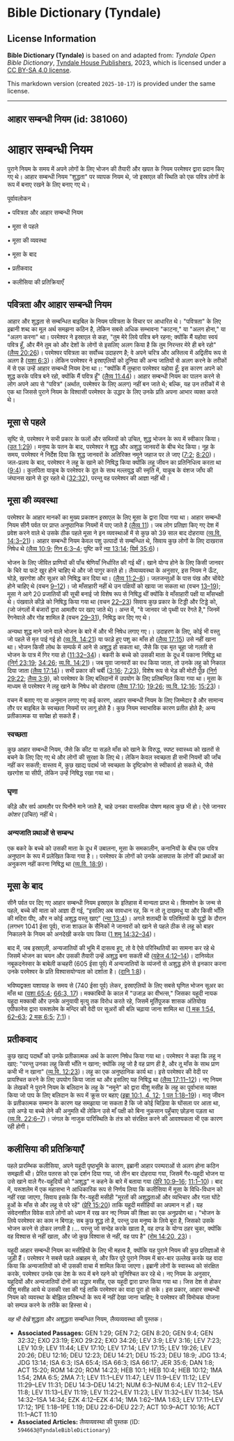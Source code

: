 # Bible Dictionary (Tyndale)

## License Information

**Bible Dictionary (Tyndale)** is based on and adapted from: _Tyndale Open Bible Dictionary_, [Tyndale House Publishers](https://tyndaleopenresources.com/), 2023, which is licensed under a [CC BY-SA 4.0 license](https://creativecommons.org/licenses/by-sa/4.0/legalcode.en).

This markdown version (created `2025-10-17`) is provided under the same license.



--------------------------------

## आहार सम्बन्धी नियम (id: 381060)

आहार सम्बन्धी नियम
==================

पुराने नियम के समय में अपने लोगों के लिए भोजन की तैयारी और खपत के नियम परमेश्वर द्वारा प्रदान किए गए थे। आहार सम्बन्धी नियम "शुद्धता" पर व्यापक नियम थे, जो इस्राएल की स्थिति को एक पवित्र लोगों के रूप में बनाए रखने के लिए बनाए गए थे।

पूर्वावलोकन

• पवित्रता और आहार सम्बन्धी नियम

• मूसा से पहले

• मूसा की व्यवस्था

• मूसा के बाद

• प्रतीकवाद

• कलीसिया की प्रतिक्रियाएँ

पवित्रता और आहार सम्बन्धी नियम
------------------------------

आहार और शुद्धता से सम्बन्धित बाइबिल के नियम पवित्रता के विचार पर आधारित थे। "पवित्रता" के लिए इब्रानी शब्द का मूल अर्थ समझना कठिन है, लेकिन सबसे अधिक सम्भावना "काटना," या "अलग होना," या "अलग करना" था। परमेश्वर ने इस्राएल से कहा, "तुम मेरे लिये पवित्र बने रहना; क्योंकि मैं यहोवा स्वयं पवित्र हूँ, और मैंने तुम को और देशों के लोगों से इसलिए अलग किया है कि तुम निरन्तर मेरे ही बने रहो" ([लैव्य 20:26](https://ref.ly/Lev20:26))। परमेश्वर पवित्रता का सर्वोच्च उदाहरण है; वे अपने चरित्र और अस्तित्व में अद्वितीय रूप से अलग है ([यशा 6:3](https://ref.ly/Isa6:3))। लेकिन परमेश्वर ने इस्राएलियों को दुनिया की अन्य जातियों से अलग करने के तरीकों में से एक उन्हें आहार सम्बन्धी नियम देना था।: "क्योंकि मैं तुम्हारा परमेश्वर यहोवा हूँ; इस कारण अपने को शुद्ध करके पवित्र बने रहो, क्योंकि मैं पवित्र हूँ" ([लैव्य 11:44](https://ref.ly/Lev11:44))। आहार सम्बन्धी नियम का पालन करने से लोग अपने आप से "पवित्र" (अर्थात, परमेश्वर के लिए अलग) नहीं बन जाते थे; बल्कि, यह उन तरीकों में से एक था जिससे पुराने नियम के विश्वासी परमेश्वर के उद्धार के लिए उनके प्रति अपना आभार व्यक्त करते थे।

मूसा से पहले
------------

सृष्टि से, परमेश्वर ने सभी प्रकार के फलों और सब्जियों को उचित, शुद्ध भोजन के रूप में स्वीकार किया। ([उत 1:29](https://ref.ly/Gen1:29))। मनुष्य के पतन के बाद, परमेश्वर ने शुद्ध और अशुद्ध जानवरों के बीच भेद किया। नूह के समय, परमेश्वर ने निर्देश दिया कि शुद्ध जानवरों के अतिरिक्त नमूने जहाज पर ले जाए ([7:2](https://ref.ly/Gen7:2); [8:20](https://ref.ly/Gen8:20))। जल\-प्रलय के बाद, परमेश्वर ने लहू के खाने को निषिद्ध किया क्योंकि लहू जीवन का प्रतिनिधित्व करता था ([9:4](https://ref.ly/Gen9:4))। कुलपिता याकूब के परमेश्वर के दूत के साथ मल्लयुद्ध की स्मृति में, याकूब के वंशज जाँघ की जंघानस खाने से दूर रहते थे ([32:32](https://ref.ly/Gen32:32)), परन्तु वह परमेश्वर की आज्ञा नहीं थी।

मूसा की व्यवस्था
----------------

परमेश्वर के आहार मानकों का मुख्य प्रकाशन इस्राएल के लिए मूसा के द्वारा दिया गया था। आहार सम्बन्धी नियम सीनै पर्वत पर प्राप्त अनुष्ठानिक नियमों में पाए जाते है ([लैव्य 11](https://ref.ly/Lev11:1-Lev11:47))। जब लोग प्रतिज्ञा किए गए देश में प्रवेश करने वाले थे उसके ठीक पहले मूसा ने इन व्यवस्थाओं में से कुछ को 39 साल बाद दोहराया ([व्य.वि. 14:3–21](https://ref.ly/Deut14:3-Deut14:21))। आहार सम्बन्धी नियम केवल पशु उत्पादों से सम्बन्धित थे, सिवाय कुछ लोगों के लिए दाखरास निषेध थे ([लैव्य 10:9](https://ref.ly/Lev10:9); [गिन 6:3–4](https://ref.ly/Num6:3-Num6:4); पुष्टि करें [न्या 13:14](https://ref.ly/Judg13:14); [यिर्म 35:6](https://ref.ly/Jer35:6))।

भोजन के लिए जीवित प्राणियों की पाँच श्रेणियाँ निर्धारित की गई थीं। खाने योग्य होने के लिए किसी जानवर के चिरे या फटे खुर होने चाहिए थे और जो पागुर करते हो। लैव्यव्यवस्था के अनुसार, इस नियम ने ऊँट, घोड़े, खरगोश और सूअर को निषिद्ध कर दिया था। ([लैव्य 11:2–8](https://ref.ly/Lev11:2-Lev11:8))। जलजन्तुओं के पास पंख और चोंयेटे होने चाहिए थे (वचन [9–12](https://ref.ly/Lev11:9-Lev11:12))। जो माँसाहारी नहीं थे उन पक्षियों को खाया जा सकता था (वचन [13–19](https://ref.ly/Lev11:13-Lev11:19)); मूसा ने आगे 20 प्रजातियों की सूची बनाई जो विशेष रूप से निषिद्ध थीं क्योंकि वे माँसाहारी पक्षी या माँसभक्षी थे। पंखवाले कीड़े को निषिद्ध किया गया था (वचन [22–23](https://ref.ly/Lev11:22-Lev11:23)) सिवाय कुछ प्रकार के टिड्डी और टिड्डे को, (जो जंगलों में बंजारों द्वारा आमतौर पर खाए जाते थे)। अन्त में, "वे जानवर जो पृथ्वी पर रेंगते है," जिनमें रेंगनेवाले और गोह शामिल है (वचन [29–31](https://ref.ly/Lev11:29-Lev11:31)), निषिद्ध कर दिए गए थे।

अन्यथा शुद्ध माने जाने वाले भोजन के बारे में और भी निषेध लगाए गए।। उदाहरण के लिए, कोई भी वस्तु जो पहले से मृत पाई गई हो ([व्य.वि. 14:21](https://ref.ly/Deut14:21)) या फाड़े हुए पशु का माँस हो ([लैव्य 17:15](https://ref.ly/Lev17:15)) उसे नहीं खाना था। भोजन किसी लोथ के सम्पर्क में आने से अशुद्ध हो सकता था, जैसे कि एक मृत चूहा जो गलती से भोजन के पात्र में गिर गया हो ([11:32–34](https://ref.ly/Lev11:32-Lev11:34))। बकरी के बच्चे को उसकी माता के दूध में पकाना निषिद्ध था ([निर्ग 23:19](https://ref.ly/Exod23:19); [34:26](https://ref.ly/Exod34:26); [व्य.वि. 14:21](https://ref.ly/Deut14:21))। जब युवा जानवरों का वध किया जाता, तो उनके लहू को निकाल दिया जाता ([लैव्य 17:14](https://ref.ly/Lev17:14))। सभी प्रकार की चर्बी ([3:16](https://ref.ly/Lev3:16); [7:23](https://ref.ly/Lev7:23)), विशेष रूप से भेड़ की मोटी पूँछ ([निर्ग 29:22](https://ref.ly/Exod29:22); [लैव्य 3:9](https://ref.ly/Lev3:9)), को परमेश्वर के लिए बलिदानों में उपयोग के लिए प्रतिबन्दित किया गया था। मूसा के माध्यम से परमेश्वर ने लहू खाने के निषेध को दोहराया ([लैव्य 17:10](https://ref.ly/Lev17:10); [19:26](https://ref.ly/Lev19:26); [व्य.वि. 12:16](https://ref.ly/Deut12:16); [15:23](https://ref.ly/Deut15:23))।

वचन में बताए गए या अनुमान लगाए गए कई कारण, आहार सम्बन्धी नियम के लिए जिम्मेदार है और सामान्य तौर पर बाइबिल के स्वच्छता नियमों पर लागू होते है। कुछ नियम स्वाभाविक कारण प्रतीत होते है; अन्य प्रतीकात्मक या सापेक्ष हो सकते हैं।

### स्वच्छता

कुछ आहार सम्बन्धी नियम, जैसे कि कीट या सड़ते माँस को खाने के विरुद्ध, स्पष्ट स्वास्थ्य को खतरों से बचने के लिए दिए गए थे और लोगों की सुरक्षा के लिए थे। लेकिन केवल स्वच्छता ही सभी नियमों की जाँच नहीं कर सकती; वास्तव में, कुछ खाद्य पदार्थ जो स्वच्छता के दृष्टिकोण से स्वीकार्य हो सकते थे, जैसे खरगोश या सीपी, लेकिन उन्हें निषिद्ध रखा गया था।

### घृणा

कीड़े और सर्प आमतौर पर घिनौने माने जाते है, चाहे उनका वास्तविक पोषण महत्व कुछ भी हो। ऐसे जानवर *कोशर* (उचित) नहीं थे।

### अन्यजाति प्रथाओं से सम्बन्ध

एक बकरे के बच्चे को उसकी माता के दूध में उबालना, मूसा के समकालीन, कनानियों के बीच एक पवित्र अनुष्ठान के रूप में प्रलेखित किया गया है।। परमेश्वर के लोगों को उनके आसपास के लोगों की प्रथाओं का अनुकरण नहीं करना निषिद्ध था ([व्य.वि. 18:9](https://ref.ly/Deut18:9))।

मूसा के बाद
-----------

सीनै पर्वत पर दिए गए आहार सम्बन्धी नियम इस्राएल के इतिहास में मान्यता प्राप्त थे। शिमशोन के जन्म से पहले, बच्चे की माता को आज्ञा दी गई, “इसलिए अब सावधान रह, कि न तो तू दाखमधु या और किसी भाँति की मदिरा पीए, और न कोई अशुद्ध वस्तु खाए” ([न्या 13:4](https://ref.ly/Judg13:4))। अगले शताब्दी के पलिश्तियों के युद्धों के दौरान (लगभग 1041 ईसा पूर्व), राजा शाऊल के सैनिकों ने जानवरों को खाने से पहले ठीक से लहू को बाहर निकालने के नियम को अनदेखी करके पाप किया ([1 शमू 14:32–34](https://ref.ly/1Sam14:32-1Sam14:34))।

बाद में, जब इस्राएली, अन्यजातियों की भूमि में दासत्व हुए, तो वे ऐसे परिस्थितियों का सामना कर रहे थे जिसमें भोजन का चयन और उसकी तैयारी उन्हें अशुद्ध बना सकती थी ([यहेज 4:12–14](https://ref.ly/Ezek4:12-Ezek4:14))। दानिय्येल नबूकदनेस्सर के बाबेली कचहरी (605 ईसा पूर्व) में अन्यजातियों के व्यंजनों से अशुद्ध होने से इनकार करना उनके परमेश्वर के प्रति विश्वासयोग्यता को दर्शाता है। ([दानि 1:8](https://ref.ly/Dan1:8))।

भविष्यद्वक्ता यशायाह के समय से (740 ईसा पूर्व) लेकर, इस्राएलियों के लिए सबसे घृणित भोजन सूअर का माँस था ([यशा 65:4](https://ref.ly/Isa65:4); [66:3, 17](https://ref.ly/Isa66:3,Isa66:17))। मक्काबियों के काल में "उजाड़ का वीभत्स," जिसका यहूदी नायक यहूदा मक्काबी और उनके अनुयायी मृत्यु तक विरोध करते रहे, जिसमें मूर्तिपूजक शासक अंतियोख एपीफानेस द्वारा यरूशलेम के मन्दिर की वेदी पर सूअरों की बलि चढ़ाया जाना शामिल था ([1 मक 1:54, 62–63](https://ref.ly/1Macc1:54,1Macc1:62-1Macc1:63); [2 मक 6:5](https://ref.ly/2Macc6:5); [7:1](https://ref.ly/2Macc7:1))।

प्रतीकवाद
---------

कुछ खाद्य पदार्थों को उनके प्रतीकात्मक अर्थ के कारण निषेध किया गया था। परमेश्वर ने कहा कि लहू न खाए: "परन्तु उनका लहू किसी भाँति न खाना; क्योंकि लहू जो है वह प्राण ही है, और तू माँस के साथ प्राण कभी भी न खाना" ([व्य.वि. 12:23](https://ref.ly/Deut12:23))। लहू का एक अनुष्ठानिक कार्य था। इसे परमेश्वर की वेदी पर प्रायश्चित करने के लिए उपयोग किया जाता था और इसलिए यह निषिद्ध था ([लैव्य 17:11–12](https://ref.ly/Lev17:11-Lev17:12))। नए नियम के लेखकों ने पुराने नियम के बलिदान के लहू के "नमूने" को द्वारा यीशु मसीह के लहू का पूर्वाभास व्यक्त किया जो पाप के लिए बलिदान के रूप में क्रूस पर बहाए ([इब्रा 10:1, 4, 12](https://ref.ly/Heb10:1,Heb10:4,Heb10:12); [1 पत 1:18–19](https://ref.ly/1Pet1:18-1Pet1:19))। मातृ जीवन के प्रतीकात्मक सम्मान के कारण यह समझाया जा सकता है कि जो कोई चिड़िया के घोंसला पर आता था, उसे अण्डे या बच्चे लेने की अनुमति थी लेकिन उसे माँ पक्षी को बिना नुकसान पहुँचाए छोड़ना पड़ता था ([व्य.वि. 22:6–7](https://ref.ly/Deut22:6-Deut22:7))। जंगल के नाजुक पारिस्थिति के तंत्र को संरक्षित करने की आवश्यकता भी एक कारण रही होगी।

कलीसिया की प्रतिक्रियाएँ
------------------------

पहले प्रारम्भिक कलीसिया, अपने यहूदी पृष्ठभूमि के कारण, इब्रानी आहार परम्पराओं से अलग होना कठिन समझती थी। प्रेरित पतरस को एक दर्शन दिया गया, जो तीन बार दोहराया गया, जिसमें गैर\-यहूदी भोजन या उसे खाने वाले गैर\-यहूदियों को "अशुद्ध" न कहने के बारे में बताया गया ([प्रेरि 10:9–16](https://ref.ly/Acts10:9-Acts10:16); [11:1–10](https://ref.ly/Acts11:1-Acts11:10))। बाद में, यरूशलेम में एक महासभा ने आधिकारिक रूप से निर्णय लिया कि कलीसिया में मूसा के विधि\-विधान को नहीं रखा जाएगा, सिवाय इसके कि गैर\-यहूदी मसीही "मूरतों की अशुद्धताओं और व्यभिचार और गला घोंटे हुओं के माँस से और लहू से परे रहें" ([प्रेरि 15:20](https://ref.ly/Acts15:20)) ताकि यहूदी मसीहियों का अपमान न हों। यह संवेदनशील विवेक वाले लोगों को ध्यान में रख कर नए नियम की शिक्षा का एक अनुप्रयोग था। "भोजन के लिये परमेश्वर का काम न बिगाड़; सब कुछ शुद्ध तो है, परन्तु उस मनुष्य के लिये बुरा है, जिसको उसके भोजन करने से ठोकर लगती है।... परन्तु जो सन्देह करके खाता है, वह दण्ड के योग्य ठहर चुका, क्योंकि वह विश्वास से नहीं खाता, और जो कुछ विश्वास से नहीं, वह पाप है" ([रोम 14:20, 23](https://ref.ly/Rom14:20,Rom14:23))।

यहूदी आहार सम्बन्धी नियम का मसीहियों के लिए भी महत्व है, क्योंकि यह पुराने नियम की कुछ प्रतिज्ञाओं से जुड़ी हैं। परमेश्वर ने सबसे पहले अब्राहम से, और फिर पूरे पुराने नियम में बार\-बार उल्लेख करके यह वादा किया कि अन्यजातियों को भी उसकी वाचा में शामिल किया जाएगा। इब्रानी लोगों के स्वास्थ्य को संरक्षित करके, परमेश्वर उनके एक देश के रूप में बने रहने को सुनिश्चित कर रहे थे। नए नियम के अनुसार, यहूदियों और अन्यजातियों दोनों का उद्धार मसीह, एक यहूदी द्वारा प्राप्त किया गया था। जिस देश से होकर यीशु मसीह आये थे उसकी रक्षा की गई ताकि परमेश्वर का वादा पूरा हो सके। इस प्रकार, आहार सम्बन्धी नियम को व्यवस्था के बोझिल प्रतिबन्धों के रूप में नहीं देखा जाना चाहिए; वे परमेश्वर की विमोचक योजना को सम्पन्न करने के तरीके का हिस्सा थे।

*यह भी देखें*  शुद्धता और अशुद्धता सम्बन्धित नियम, लैव्यव्यवस्था की पुस्तक।

* **Associated Passages:** GEN 1:29; GEN 7:2; GEN 8:20; GEN 9:4; GEN 32:32; EXO 23:19; EXO 29:22; EXO 34:26; LEV 3:9; LEV 3:16; LEV 7:23; LEV 10:9; LEV 11:44; LEV 17:10; LEV 17:14; LEV 17:15; LEV 19:26; LEV 20:26; DEU 12:16; DEU 12:23; DEU 14:21; DEU 15:23; DEU 18:9; JDG 13:4; JDG 13:14; ISA 6:3; ISA 65:4; ISA 66:3; ISA 66:17; JER 35:6; DAN 1:8; ACT 15:20; ROM 14:20; ROM 14:23; HEB 10:1; HEB 10:4; HEB 10:12; 1MA 1:54; 2MA 6:5; 2MA 7:1; LEV 11:1–LEV 11:47; LEV 11:9–LEV 11:12; LEV 11:29–LEV 11:31; DEU 14:3–DEU 14:21; NUM 6:3–NUM 6:4; LEV 11:2–LEV 11:8; LEV 11:13–LEV 11:19; LEV 11:22–LEV 11:23; LEV 11:32–LEV 11:34; 1SA 14:32–1SA 14:34; EZK 4:12–EZK 4:14; 1MA 1:62–1MA 1:63; LEV 17:11–LEV 17:12; 1PE 1:18–1PE 1:19; DEU 22:6–DEU 22:7; ACT 10:9–ACT 10:16; ACT 11:1–ACT 11:10
* **Associated Articles:** लैव्यव्यवस्था की पुस्तक (ID: `594663@TyndaleBibleDictionary`)

